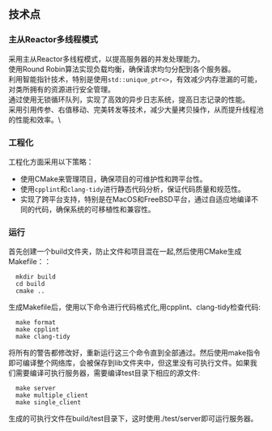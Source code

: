 ## 技术点
### 主从Reactor多线程模式
采用主从Reactor多线程模式，以提高服务器的并发处理能力。 \
使用Round Robin算法实现负载均衡，确保请求均匀分配到各个服务器。\
利用智能指针技术，特别是使用`std::unique_ptr<>`，有效减少内存泄漏的可能，对类所拥有的资源进行安全管理。\
通过使用无锁循环队列，实现了高效的异步日志系统，提高日志记录的性能。\
采用引用传参、右值移动、完美转发等技术，减少大量拷贝操作，从而提升线程池的性能和效率。\
### 工程化
工程化方面采用以下策略：
- 使用CMake来管理项目，确保项目的可维护性和跨平台性。
- 使用`cpplint`和`clang-tidy`进行静态代码分析，保证代码质量和规范性。
- 实现了跨平台支持，特别是在MacOS和FreeBSD平台，通过自适应地编译不同的代码，确保系统的可移植性和兼容性。

### 运行
首先创建一个build文件夹，防止文件和项目混在一起,然后使用CMake生成Makefile：：
```
  mkdir build
  cd build
  cmake ..
```
生成Makefile后，使用以下命令进行代码格式化,用cpplint、clang-tidy检查代码:
```
  make format
  make cpplint
  make clang-tidy
```
将所有的警告都修改好，重新运行这三个命令直到全部通过。然后使用make指令即可编译整个网络库，会被保存到lib文件夹中，但这里没有可执行文件。如果我们需要编译可执行服务器，需要编译test目录下相应的源文件:
```
  make server
  make multiple_client
  make single_client
```
生成的可执行文件在build/test目录下，这时使用./test/server即可运行服务器。
